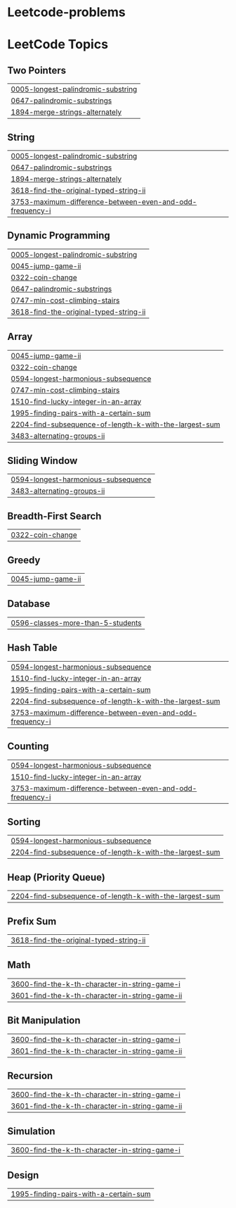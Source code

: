 # Leetcode-problems
<!---LeetCode Topics Start-->
# LeetCode Topics
## Two Pointers
|  |
| ------- |
| [0005-longest-palindromic-substring](https://github.com/LOKESHGOPAL21/Leetcode-problems/tree/master/0005-longest-palindromic-substring) |
| [0647-palindromic-substrings](https://github.com/LOKESHGOPAL21/Leetcode-problems/tree/master/0647-palindromic-substrings) |
| [1894-merge-strings-alternately](https://github.com/LOKESHGOPAL21/Leetcode-problems/tree/master/1894-merge-strings-alternately) |
## String
|  |
| ------- |
| [0005-longest-palindromic-substring](https://github.com/LOKESHGOPAL21/Leetcode-problems/tree/master/0005-longest-palindromic-substring) |
| [0647-palindromic-substrings](https://github.com/LOKESHGOPAL21/Leetcode-problems/tree/master/0647-palindromic-substrings) |
| [1894-merge-strings-alternately](https://github.com/LOKESHGOPAL21/Leetcode-problems/tree/master/1894-merge-strings-alternately) |
| [3618-find-the-original-typed-string-ii](https://github.com/LOKESHGOPAL21/Leetcode-problems/tree/master/3618-find-the-original-typed-string-ii) |
| [3753-maximum-difference-between-even-and-odd-frequency-i](https://github.com/LOKESHGOPAL21/Leetcode-problems/tree/master/3753-maximum-difference-between-even-and-odd-frequency-i) |
## Dynamic Programming
|  |
| ------- |
| [0005-longest-palindromic-substring](https://github.com/LOKESHGOPAL21/Leetcode-problems/tree/master/0005-longest-palindromic-substring) |
| [0045-jump-game-ii](https://github.com/LOKESHGOPAL21/Leetcode-problems/tree/master/0045-jump-game-ii) |
| [0322-coin-change](https://github.com/LOKESHGOPAL21/Leetcode-problems/tree/master/0322-coin-change) |
| [0647-palindromic-substrings](https://github.com/LOKESHGOPAL21/Leetcode-problems/tree/master/0647-palindromic-substrings) |
| [0747-min-cost-climbing-stairs](https://github.com/LOKESHGOPAL21/Leetcode-problems/tree/master/0747-min-cost-climbing-stairs) |
| [3618-find-the-original-typed-string-ii](https://github.com/LOKESHGOPAL21/Leetcode-problems/tree/master/3618-find-the-original-typed-string-ii) |
## Array
|  |
| ------- |
| [0045-jump-game-ii](https://github.com/LOKESHGOPAL21/Leetcode-problems/tree/master/0045-jump-game-ii) |
| [0322-coin-change](https://github.com/LOKESHGOPAL21/Leetcode-problems/tree/master/0322-coin-change) |
| [0594-longest-harmonious-subsequence](https://github.com/LOKESHGOPAL21/Leetcode-problems/tree/master/0594-longest-harmonious-subsequence) |
| [0747-min-cost-climbing-stairs](https://github.com/LOKESHGOPAL21/Leetcode-problems/tree/master/0747-min-cost-climbing-stairs) |
| [1510-find-lucky-integer-in-an-array](https://github.com/LOKESHGOPAL21/Leetcode-problems/tree/master/1510-find-lucky-integer-in-an-array) |
| [1995-finding-pairs-with-a-certain-sum](https://github.com/LOKESHGOPAL21/Leetcode-problems/tree/master/1995-finding-pairs-with-a-certain-sum) |
| [2204-find-subsequence-of-length-k-with-the-largest-sum](https://github.com/LOKESHGOPAL21/Leetcode-problems/tree/master/2204-find-subsequence-of-length-k-with-the-largest-sum) |
| [3483-alternating-groups-ii](https://github.com/LOKESHGOPAL21/Leetcode-problems/tree/master/3483-alternating-groups-ii) |
## Sliding Window
|  |
| ------- |
| [0594-longest-harmonious-subsequence](https://github.com/LOKESHGOPAL21/Leetcode-problems/tree/master/0594-longest-harmonious-subsequence) |
| [3483-alternating-groups-ii](https://github.com/LOKESHGOPAL21/Leetcode-problems/tree/master/3483-alternating-groups-ii) |
## Breadth-First Search
|  |
| ------- |
| [0322-coin-change](https://github.com/LOKESHGOPAL21/Leetcode-problems/tree/master/0322-coin-change) |
## Greedy
|  |
| ------- |
| [0045-jump-game-ii](https://github.com/LOKESHGOPAL21/Leetcode-problems/tree/master/0045-jump-game-ii) |
## Database
|  |
| ------- |
| [0596-classes-more-than-5-students](https://github.com/LOKESHGOPAL21/Leetcode-problems/tree/master/0596-classes-more-than-5-students) |
## Hash Table
|  |
| ------- |
| [0594-longest-harmonious-subsequence](https://github.com/LOKESHGOPAL21/Leetcode-problems/tree/master/0594-longest-harmonious-subsequence) |
| [1510-find-lucky-integer-in-an-array](https://github.com/LOKESHGOPAL21/Leetcode-problems/tree/master/1510-find-lucky-integer-in-an-array) |
| [1995-finding-pairs-with-a-certain-sum](https://github.com/LOKESHGOPAL21/Leetcode-problems/tree/master/1995-finding-pairs-with-a-certain-sum) |
| [2204-find-subsequence-of-length-k-with-the-largest-sum](https://github.com/LOKESHGOPAL21/Leetcode-problems/tree/master/2204-find-subsequence-of-length-k-with-the-largest-sum) |
| [3753-maximum-difference-between-even-and-odd-frequency-i](https://github.com/LOKESHGOPAL21/Leetcode-problems/tree/master/3753-maximum-difference-between-even-and-odd-frequency-i) |
## Counting
|  |
| ------- |
| [0594-longest-harmonious-subsequence](https://github.com/LOKESHGOPAL21/Leetcode-problems/tree/master/0594-longest-harmonious-subsequence) |
| [1510-find-lucky-integer-in-an-array](https://github.com/LOKESHGOPAL21/Leetcode-problems/tree/master/1510-find-lucky-integer-in-an-array) |
| [3753-maximum-difference-between-even-and-odd-frequency-i](https://github.com/LOKESHGOPAL21/Leetcode-problems/tree/master/3753-maximum-difference-between-even-and-odd-frequency-i) |
## Sorting
|  |
| ------- |
| [0594-longest-harmonious-subsequence](https://github.com/LOKESHGOPAL21/Leetcode-problems/tree/master/0594-longest-harmonious-subsequence) |
| [2204-find-subsequence-of-length-k-with-the-largest-sum](https://github.com/LOKESHGOPAL21/Leetcode-problems/tree/master/2204-find-subsequence-of-length-k-with-the-largest-sum) |
## Heap (Priority Queue)
|  |
| ------- |
| [2204-find-subsequence-of-length-k-with-the-largest-sum](https://github.com/LOKESHGOPAL21/Leetcode-problems/tree/master/2204-find-subsequence-of-length-k-with-the-largest-sum) |
## Prefix Sum
|  |
| ------- |
| [3618-find-the-original-typed-string-ii](https://github.com/LOKESHGOPAL21/Leetcode-problems/tree/master/3618-find-the-original-typed-string-ii) |
## Math
|  |
| ------- |
| [3600-find-the-k-th-character-in-string-game-i](https://github.com/LOKESHGOPAL21/Leetcode-problems/tree/master/3600-find-the-k-th-character-in-string-game-i) |
| [3601-find-the-k-th-character-in-string-game-ii](https://github.com/LOKESHGOPAL21/Leetcode-problems/tree/master/3601-find-the-k-th-character-in-string-game-ii) |
## Bit Manipulation
|  |
| ------- |
| [3600-find-the-k-th-character-in-string-game-i](https://github.com/LOKESHGOPAL21/Leetcode-problems/tree/master/3600-find-the-k-th-character-in-string-game-i) |
| [3601-find-the-k-th-character-in-string-game-ii](https://github.com/LOKESHGOPAL21/Leetcode-problems/tree/master/3601-find-the-k-th-character-in-string-game-ii) |
## Recursion
|  |
| ------- |
| [3600-find-the-k-th-character-in-string-game-i](https://github.com/LOKESHGOPAL21/Leetcode-problems/tree/master/3600-find-the-k-th-character-in-string-game-i) |
| [3601-find-the-k-th-character-in-string-game-ii](https://github.com/LOKESHGOPAL21/Leetcode-problems/tree/master/3601-find-the-k-th-character-in-string-game-ii) |
## Simulation
|  |
| ------- |
| [3600-find-the-k-th-character-in-string-game-i](https://github.com/LOKESHGOPAL21/Leetcode-problems/tree/master/3600-find-the-k-th-character-in-string-game-i) |
## Design
|  |
| ------- |
| [1995-finding-pairs-with-a-certain-sum](https://github.com/LOKESHGOPAL21/Leetcode-problems/tree/master/1995-finding-pairs-with-a-certain-sum) |
<!---LeetCode Topics End-->